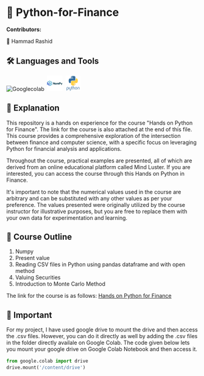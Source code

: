 # :snake: Python-for-Finance

**Contributors:**

:man: Hammad Rashid

## 🛠️ Languages and Tools

<img src="https://miro.medium.com/max/256/0*zNcjWYiZcJgreZAs.png"  title="Colab" alt="Googlecolab" width="60" height="49"/>&nbsp;
<img src="https://github.com/devicons/devicon/blob/master/icons/numpy/numpy-original-wordmark.svg"  title="numpy" alt="numpy" width="40" height="40"/>&nbsp;
<img src="https://github.com/devicons/devicon/blob/master/icons/python/python-original-wordmark.svg"  title="Python" alt="Python" width="40" height="40"/>&nbsp;

## 📰 Explanation
This repository is a hands on experience for the course "Hands on Python for Finance". The link for the course is also attached at the end of this file. This course provides a comprehensive exploration of the intersection between finance and computer science, with a specific focus on leveraging Python for financial analysis and applications.

Throughout the course, practical examples are presented, all of which are derived from an online educational platform called Mind Luster. If you are interested, you can access the course through this Hands on Python in Finance.

It's important to note that the numerical values used in the course are arbitrary and can be substituted with any other values as per your preference. The values presented were originally utilized by the course instructor for illustrative purposes, but you are free to replace them with your own data for experimentation and learning.

## 📖 Course Outline
  1. Numpy
  2. Present value
  3. Reading CSV files in Python using pandas dataframe and with open method
  4. Valuing Securities
  5. Introduction to Monte Carlo Method

The link for the course is as follows: [Hands on Python for Finance](https://www.mindluster.com/certificate/7505)
## 🔔 Important
For my project, I have used google drive to mount the drive and then access the .csv files. However, you can do it directly as well by adding the .csv files in the folder directly availale on Google Colab. The code given below lets you mount your google drive on Google Colab Notebook and then access it.

```python
from google.colab import drive
drive.mount('/content/drive')
```
